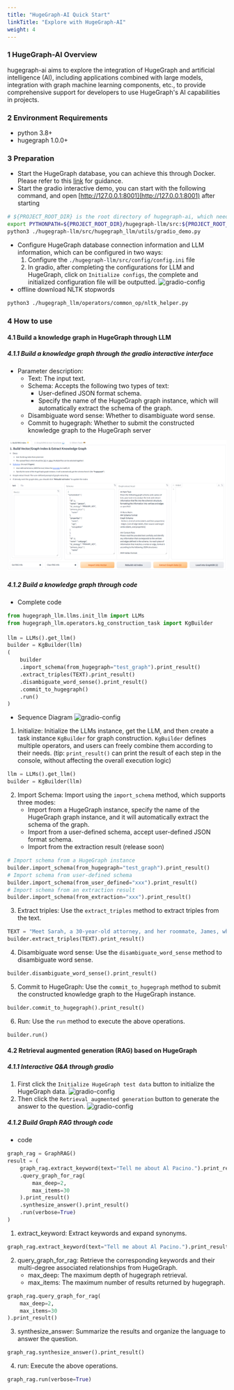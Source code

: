 ```yaml
---
title: "HugeGraph-AI Quick Start"
linkTitle: "Explore with HugeGraph-AI"
weight: 4
---
```


### 1 HugeGraph-AI Overview
hugegraph-ai aims to explore the integration of HugeGraph and artificial intelligence (AI), including applications combined 
with large models, integration with graph machine learning components, etc., to provide comprehensive support for developers to use HugeGraph's AI capabilities in projects.

### 2 Environment Requirements
- python 3.8+
- hugegraph 1.0.0+ 

### 3 Preparation
- Start the HugeGraph database, you can achieve this through Docker. Please refer to this [link](https://hub.docker.com/r/hugegraph/hugegraph) for guidance.
- Start the gradio interactive demo, you can start with the following command, and open [http://127.0.0.1:8001](http://127.0.0.1:8001) after starting

```bash
# ${PROJECT_ROOT_DIR} is the root directory of hugegraph-ai, which needs to be configured by yourself
export PYTHONPATH=${PROJECT_ROOT_DIR}/hugegraph-llm/src:${PROJECT_ROOT_DIR}/hugegraph-python-client/src
python3 ./hugegraph-llm/src/hugegraph_llm/utils/gradio_demo.py
```
- Configure HugeGraph database connection information and LLM information, which can be configured in two ways:
  1. Configure the `./hugegraph-llm/src/config/config.ini` file
  2. In gradio, after completing the configurations for LLM and HugeGraph, click on `Initialize configs`, the complete and initialized configuration file will be outputted.
  ![gradio-config](/docs/images/gradio-config.png)
- offline download NLTK stopwords
```bash
python3 ./hugegraph_llm/operators/common_op/nltk_helper.py
```

### 4 How to use
#### 4.1 Build a knowledge graph in HugeGraph through LLM
##### 4.1.1 Build a knowledge graph through the gradio interactive interface
- Parameter description:
  - Text: The input text. 
  - Schema: Accepts the following two types of text: 
    - User-defined JSON format schema. 
    - Specify the name of the HugeGraph graph instance, which will automatically extract the schema of the graph.
  - Disambiguate word sense: Whether to disambiguate word sense. 
  - Commit to hugegraph: Whether to submit the constructed knowledge graph to the HugeGraph server

![gradio-config](/docs/images/gradio-kg.png)

##### 4.1.2 Build a knowledge graph through code
- Complete code
```python
from hugegraph_llm.llms.init_llm import LLMs
from hugegraph_llm.operators.kg_construction_task import KgBuilder

llm = LLMs().get_llm()
builder = KgBuilder(llm)
(
    builder
    .import_schema(from_hugegraph="test_graph").print_result()
    .extract_triples(TEXT).print_result()
    .disambiguate_word_sense().print_result()
    .commit_to_hugegraph()
    .run()
)
```
- Sequence Diagram
  ![gradio-config](/docs/images/kg-uml.png)

1. Initialize: Initialize the LLMs instance, get the LLM, and then create a task instance `KgBuilder` for graph construction. `KgBuilder` defines multiple operators, and users can freely combine them according to their needs. (tip: `print_result()` can print the result of each step in the console, without affecting the overall execution logic)

```python
llm = LLMs().get_llm()
builder = KgBuilder(llm)
```
2. Import Schema: Import using the `import_schema` method, which supports three modes:
    - Import from a HugeGraph instance, specify the name of the HugeGraph graph instance, and it will automatically extract the schema of the graph.
    - Import from a user-defined schema, accept user-defined JSON format schema.
    - Import from the extraction result (release soon)

```python
# Import schema from a HugeGraph instance
builder.import_schema(from_hugegraph="test_graph").print_result()
# Import schema from user-defined schema
builder.import_schema(from_user_defined="xxx").print_result()
# Import schema from an extraction result
builder.import_schema(from_extraction="xxx").print_result()
```
3. Extract triples: Use the `extract_triples` method to extract triples from the text.

```python
TEXT = "Meet Sarah, a 30-year-old attorney, and her roommate, James, whom she's shared a home with since 2010."
builder.extract_triples(TEXT).print_result()
```
4. Disambiguate word sense: Use the `disambiguate_word_sense` method to disambiguate word sense.

```python
builder.disambiguate_word_sense().print_result()
```
5. Commit to HugeGraph: Use the `commit_to_hugegraph` method to submit the constructed knowledge graph to the HugeGraph instance.

```python
builder.commit_to_hugegraph().print_result()
```

6. Run: Use the `run` method to execute the above operations.

```python
builder.run()
```

#### 4.2 Retrieval augmented generation (RAG) based on HugeGraph
##### 4.1.1 Interactive Q&A through gradio
1. First click the `Initialize HugeGraph test data` button to initialize the HugeGraph data.
   ![gradio-config](/docs/images/gradio-rag-1.png)
2. Then click the `Retrieval augmented generation` button to generate the answer to the question.
   ![gradio-config](/docs/images/gradio-rag-2.png)

##### 4.1.2 Build Graph RAG through code
- code
```python
graph_rag = GraphRAG()
result = (
    graph_rag.extract_keyword(text="Tell me about Al Pacino.").print_result()
    .query_graph_for_rag(
        max_deep=2,
        max_items=30
    ).print_result()
    .synthesize_answer().print_result()
    .run(verbose=True)
)
```
1. extract_keyword: Extract keywords and expand synonyms.

```python
graph_rag.extract_keyword(text="Tell me about Al Pacino.").print_result()
```
2. query_graph_for_rag: Retrieve the corresponding keywords and their multi-degree associated relationships from HugeGraph.
   - max_deep: The maximum depth of hugegraph retrieval.
   - max_items: The maximum number of results returned by hugegraph.

```python
graph_rag.query_graph_for_rag(
    max_deep=2,
    max_items=30
).print_result()
```
3. synthesize_answer: Summarize the results and organize the language to answer the question.
```python
graph_rag.synthesize_answer().print_result()
```
4. run: Execute the above operations.

```python
graph_rag.run(verbose=True)
```
